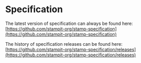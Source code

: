 # Specification

The latest version of specification can always be found here: [https://github.com/stampit-org/stamp-specification](https://github.com/stampit-org/stamp-specification)

The history of specification releases can be found here: [https://github.com/stampit-org/stamp-specification/releases](https://github.com/stampit-org/stamp-specification/releases)



